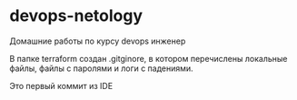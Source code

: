 # devops-netology
Домашние работы по курсу devops инженер

В папке terraform создан .gitginore, в котором перечислены локальные файлы, файлы с паролями и логи с падениями.

Это первый коммит из IDE
